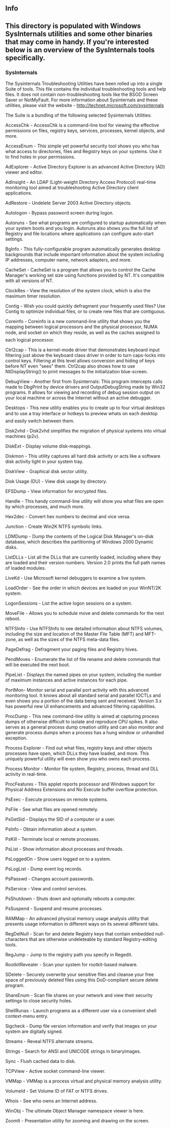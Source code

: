 ## Info

This directory is populated with Windows SysInternals utilities and some other binaries 
that may come in handy. If you're interested below is an overview of the SysInternals tools 
specifically.
------------------------------------------------------------------


### SysInternals 

The Sysinternals Troubleshooting Utilities have been rolled up into a single Suite of tools. This file contains the individual troubleshooting tools and help files. It does not contain non-troubleshooting tools like the BSOD Screen Saver or NotMyFault.
For more information about Sysinternals and these utilities, please visit the website - http://technet.microsoft.com/sysinternals

The Suite is a bundling of the following selected Sysinternals Utilities:



AccessChk - AccessChk is a command-line tool for viewing the effective permissions on files, registry keys, services, processes, kernel objects, and more.

AccessEnum - This simple yet powerful security tool shows you who has what access to directories, files and Registry keys on your systems. Use it to find holes in your permissions.

AdExplorer - Active Directory Explorer is an advanced Active Directory (AD) viewer and editor.

AdInsight - An LDAP (Light-weight Directory Access Protocol) real-time monitoring tool aimed at troubleshooting Active Directory client applications.

AdRestore - Undelete Server 2003 Active Directory objects.

Autologon - Bypass password screen during logon.

Autoruns - See what programs are configured to startup automatically when your system boots and you login. Autoruns also shows you the full list of Registry and file locations where applications can configure auto-start settings.

BgInfo - This fully-configurable program automatically generates desktop backgrounds that include important information about the system including IP addresses, computer name, network adapters, and more.

CacheSet - CacheSet is a program that allows you to control the Cache Manager's working set size using functions provided by NT. It's compatible with all versions of NT.

ClockRes - View the resolution of the system clock, which is also the maximum timer resolution.

Contig - Wish you could quickly defragment your frequently used files? Use Contig to optimize individual files, or to create new files that are contiguous.

Coreinfo - Coreinfo is a new command-line utility that shows you the mapping between logical processors and the physical processor, NUMA node, and socket on which they reside, as well as the caches assigned to each logical processor.

Ctrl2cap - This is a kernel-mode driver that demonstrates keyboard input filtering just above the keyboard class driver in order to turn caps-locks into control keys. Filtering at this level allows conversion and hiding of keys before NT even "sees" them. Ctrl2cap also shows how to use NtDisplayString() to print messages to the initialization blue-screen.

DebugView - Another first from Sysinternals: This program intercepts calls made to DbgPrint by device drivers and OutputDebugString made by Win32 programs. It allows for viewing and recording of debug session output on your local machine or across the Internet without an active debugger.

Desktops - This new utility enables you to create up to four virtual desktops and to use a tray interface or hotkeys to preview whats on each desktop and easily switch between them.

Disk2vhd - Disk2vhd simplifies the migration of physical systems into virtual machines (p2v).

DiskExt - Display volume disk-mappings.

Diskmon - This utility captures all hard disk activity or acts like a software disk activity light in your system tray.

DiskView - Graphical disk sector utility.

Disk Usage (DU) - View disk usage by directory.

EFSDump - View information for encrypted files.

Handle - This handy command-line utility will show you what files are open by which processes, and much more.

Hex2dec - Convert hex numbers to decimal and vice versa.

Junction - Create Win2K NTFS symbolic links.

LDMDump - Dump the contents of the Logical Disk Manager's on-disk database, which describes the partitioning of Windows 2000 Dynamic disks.

ListDLLs - List all the DLLs that are currently loaded, including where they are loaded and their version numbers. Version 2.0 prints the full path names of loaded modules.

LiveKd - Use Microsoft kernel debuggers to examine a live system.

LoadOrder - See the order in which devices are loaded on your WinNT/2K system.

LogonSessions - List the active logon sessions on a system.

MoveFile - Allows you to schedule move and delete commands for the next reboot.

NTFSInfo - Use NTFSInfo to see detailed information about NTFS volumes, including the size and location of the Master File Table (MFT) and MFT-zone, as well as the sizes of the NTFS meta-data files.

PageDefrag - Defragment your paging files and Registry hives.

PendMoves - Enumerate the list of file rename and delete commands that will be executed the next boot.

PipeList - Displays the named pipes on your system, including the number of maximum instances and active instances for each pipe.

PortMon- Monitor serial and parallel port activity with this advanced monitoring tool. It knows about all standard serial and parallel IOCTLs and even shows you a portion of the data being sent and received. Version 3.x has powerful new UI enhancements and advanced filtering capabilities.

ProcDump - This new command-line utility is aimed at capturing process dumps of otherwise difficult to isolate and reproduce CPU spikes. It also serves as a general process dump creation utility and can also monitor and generate process dumps when a process has a hung window or unhandled exception.

Process Explorer - Find out what files, registry keys and other objects processes have open, which DLLs they have loaded, and more. This uniquely powerful utility will even show you who owns each process.

Process Monitor - Monitor file system, Registry, process, thread and DLL activity in real-time.

ProcFeatures - This applet reports processor and Windows support for Physical Address Extensions and No Execute buffer overflow protection.

PsExec - Execute processes on remote systems.

PsFile - See what files are opened remotely.

PsGetSid - Displays the SID of a computer or a user.

PsInfo - Obtain information about a system.

PsKill - Terminate local or remote processes.

PsList - Show information about processes and threads.

PsLoggedOn - Show users logged on to a system.

PsLogList - Dump event log records.

PsPasswd - Changes account passwords.

PsService - View and control services.

PsShutdown - Shuts down and optionally reboots a computer.

PsSuspend - Suspend and resume processes.

RAMMap - An advanced physical memory usage analysis utility that presents usage information in different ways on its several different tabs.

RegDelNull - Scan for and delete Registry keys that contain embedded null-characters that are otherwise undeleteable by standard Registry-editing tools.

RegJump - Jump to the registry path you specify in Regedit.

RootkitRevealer - Scan your system for rootkit-based malware.

SDelete - Securely overwrite your sensitive files and cleanse your free space of previously deleted files using this DoD-compliant secure delete program.

ShareEnum - Scan file shares on your network and view their security settings to close security holes.

ShellRunas - Launch programs as a different user via a convenient shell context-menu entry.

Sigcheck - Dump file version information and verify that images on your system are digitally signed.

Streams - Reveal NTFS alternate streams.

Strings - Search for ANSI and UNICODE strings in binaryimages.

Sync - Flush cached data to disk.

TCPView - Active socket command-line viewer.

VMMap - VMMap is a process virtual and physical memory analysis utility.

VolumeId - Set Volume ID of FAT or NTFS drives.

Whois - See who owns an Internet address.

WinObj - The ultimate Object Manager namespace viewer is here.

ZoomIt - Presentation utility for zooming and drawing on the screen.
